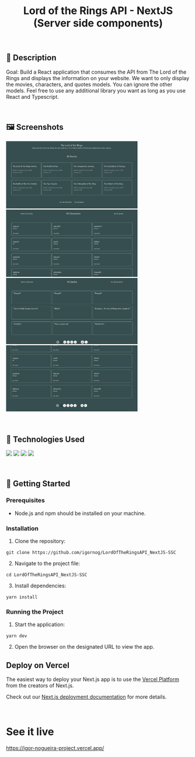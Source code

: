 <h1 align="center">Lord of the Rings API - NextJS (Server side components)</h1>

&nbsp;
## :memo: Description
Goal: Build a React application that consumes the API from The Lord of the Rings and displays the information on your website. We want to only display the movies, characters, and quotes models. You can ignore the other models. Feel free to use any additional library you want as long as you use React and Typescript.

&nbsp;
## :framed_picture: Screenshots
<div display="flex">
    <img src="./public/screenshots/all-movies.png" width="360px" h="360px">
    <img src="./public/screenshots/all-characters.png" width="360px" h="360px">
    <img src="./public/screenshots/all-quotes.png" width="360px" h="360px">
    <img src="./public/screenshots/pagination.png" width="360px" h="360px">
</div>

&nbsp;
## :wrench: Technologies Used

![](https://img.shields.io/badge/TypeScript-007ACC?style=for-the-badge&logo=typescript&logoColor=white)
![](https://img.shields.io/badge/React-20232A?style=for-the-badge&logo=react&logoColor=61DAF)
![](https://img.shields.io/badge/NextJS-20232A?style=for-the-badge&logo=nextjs&logoColor=61DAF)
![](https://img.shields.io/badge/Tailwind_CSS-38B2AC?style=for-the-badge&logo=tailwind-css&logoColor=white)

&nbsp;
## :rocket: Getting Started

### Prerequisites
- Node.js and npm should be installed on your machine.

### Installation

1. Clone the repository:
```
git clone https://github.com/igornog/LordOfTheRingsAPI_NextJS-SSC
```
2. Navigate to the project file:
```
cd LordOfTheRingsAPI_NextJS-SSC
```
3. Install dependencies:
```
yarn install
```

### Running the Project
1. Start the application:
```
yarn dev
```
2. Open the browser on the designated URL to view the app.
## Deploy on Vercel

The easiest way to deploy your Next.js app is to use the [Vercel Platform](https://vercel.com/new?utm_medium=default-template&filter=next.js&utm_source=create-next-app&utm_campaign=create-next-app-readme) from the creators of Next.js.

Check out our [Next.js deployment documentation](https://nextjs.org/docs/deployment) for more details.

&nbsp;
# See it live
https://igor-nogueira-project.vercel.app/

